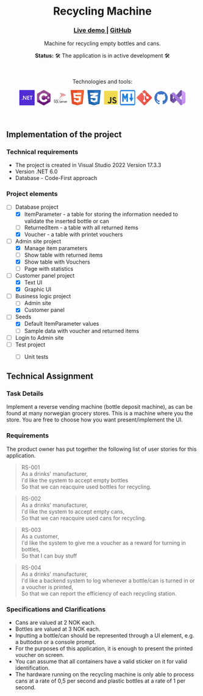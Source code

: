 <div align="center">
    <h1>Recycling Machine</h1>
    <h3>
        <a href="#">
            Live demo
        </a>
        <span> | </span>
        <a href="https://github.com/kzrepo/RecyclingMachine">
            GitHub
        </a>
    </h3>
    <p>Machine for recycling empty bottles and cans.</p>
    <p><b>Status:</b> 🛠️ The application is in active development 🛠️</p>
    <br>
    <p>Technologies and tools:</p>
    <p>
        <img src="docs/img/dotnet.svg" width="40" height="40" alt="dotnet"/>
        <img src="docs/img/csharp.svg" width="40" height="40" alt="csharp"/>
        <img src="docs/img/sqlserver.svg" width="40" height="40" alt="sqlserver"/>
        <img src="docs/img/html5.svg" width="40" height="40" alt="html"/>
        <img src="docs/img/css3.svg" width="40" height="40" alt="css"/>
        <img src="docs/img/js.svg" width="40" height="40" alt="javascript"/>
        <img src="docs/img/md.svg" width="40" height="40" alt="markdown"/>
        <img src="docs/img/git.svg" width="40" height="40" alt="git"/>
        <img src="docs/img/github.svg" width="40" height="40" alt="github"/>
        <img src="docs/img/vs.svg" width="40" height="40" alt="visualstudio2022"/>
    </p>
</div>
<br>



## Implementation of the project

### Technical requirements

- The project is created in Visual Studio 2022 Version 17.3.3
- Version .NET 6.0
- Database - Code-First approach

### Project elements

- [ ] Database project
  - [x] ItemParameter - a table for storing the information needed to validate the inserted bottle or can
  - [ ] ReturnedItem - a table with all returned items
  - [x] Voucher - a table with printet vouchers
- [ ] Admin site project
  - [x] Manage item parameters
  - [ ] Show table with returned items
  - [x] Show table with Vouchers
  - [ ] Page with statistics
- [ ] Customer panel project
  - [x] Text UI
  - [x] Graphic UI
- [ ] Business logic project
  - [ ] Admin site
  - [x] Customer panel
- [ ] Seeds
  - [x] Default ItemParameter values
  - [ ] Sample data with voucher and returned items
- [ ] Login to Admin site
- [ ] Test project
  - [ ] Unit tests



## Technical Assignment

### Task Details
Implement a reverse vending machine (bottle deposit machine), as can be found at many norwegian grocery stores. This is a machine where you the store. You are free to choose how you want present/implement the UI.

### Requirements
The product owner has put together the following list of user stories for this
application.

> RS-001  
> As a drinks' manufacturer,  
> I'd like the system to accept empty bottles  
> So that we can reacquire used bottles for recycling.  

> RS-002  
> As a drinks' manufacturer,  
> I'd like the system to accept empty cans,  
> So that we can reacquire used cans for recycling.  

> RS-003  
> As a customer,  
> I'd like the system to give me a voucher as a reward for turning in bottles,  
> So that I can buy stuff  

> RS-004  
> As a drinks' manufacturer,  
> I'd like a backend system to log whenever a bottle/can is turned in or a voucher is printed,  
> So that we can report the efficiency of each recycling station.  

### Specifications and Clarifications

- Cans are valued at 2 NOK each.
- Bottles are valued at 3 NOK each.
- Inputting a bottle/can should be represented through a UI element, e.g. a buttodsn or a console prompt.
- For the purposes of this application, it is enough to present the printed voucher on screen.
- You can assume that all containers have a valid sticker on it for valid identification.
- The hardware running on the recycling machine is only able to process cans at a rate of 0,5 per second and plastic bottles at a rate of 1 per second.